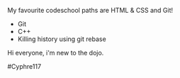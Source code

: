 My favourite codeschool paths are HTML & CSS and Git!

* Git
* C++
* Killing history using git rebase

Hi everyone, i'm new to the dojo.

#Cyphre117
